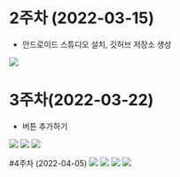 # 2주차 (2022-03-15)
  - 안드로이드 스튜디오 설치, 깃허브 저장소 생성

  <img width="" height="" src="./pic/2주차.PNG"></img>
  
# 3주차(2022-03-22)
  - 버튼 추가하기

  <img width="" height="" src="./pic/3주차_네이버.png"></img>
  <img width="" height="" src="./pic/3주차_메세지.png"></img>
  <img width="" height="" src="./pic/3주차_전화걸기.png"></img>

#4주차 (2022-04-05)
  <img width="" height="" src="./pic/5주차_실행결과(1).png"></img>
  <img width="" height="" src="./pic/5주차_실행결과(2).png"></img>
  <img width="" height="" src="./pic/스크린샷(64).png"></img>
  <img width="" height="" src="./pic/스크린샷(65).png"></img>
